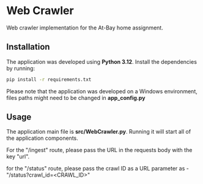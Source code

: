 # Web Crawler

Web crawler implementation for the At-Bay home assignment.

## Installation

The application was developed using __**Python 3.12**__. Install the dependencies by running:

```bash
pip install -r requirements.txt
```

Please note that the application was developed on a Windows environment, files paths might need to be changed in __**app_config.py**__

## Usage
The application main file is __**src/WebCrawler.py**__. Running it will start all of the application components.

For the "/ingest" route, please pass the URL in the requests body with the key "url".

for the "/status" route, please pass the crawl ID as a URL parameter as - "/status?crawl_id=<CRAWL_ID>"
